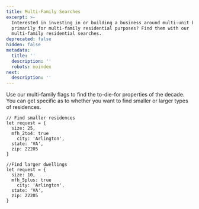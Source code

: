 ```yaml
---
title: Multi-Family Searches
excerpt: >-
  Interested in investing in or building a business around multi-unit buildings
  primarily for multi-family residential purposes? Find them with our
  multi-family residential searches.
deprecated: false
hidden: false
metadata:
  title: ''
  description: ''
  robots: noindex
next:
  description: ''
---
```

Use our multi-family flags to find the to-die-for properties of the decade. You can get specific as to whether you want to find smaller or larger types of residences.

```
// Find smaller residences
let request = {
  size: 25,
  mfh_2to4: true
	city: 'Arlington',
  state: 'VA',
  zip: 22205
}

//Find larger dwellings
let request = {
  size: 10,
  mfh_5plus: true
	city: 'Arlington',
  state: 'VA',
  zip: 22205
}

```
